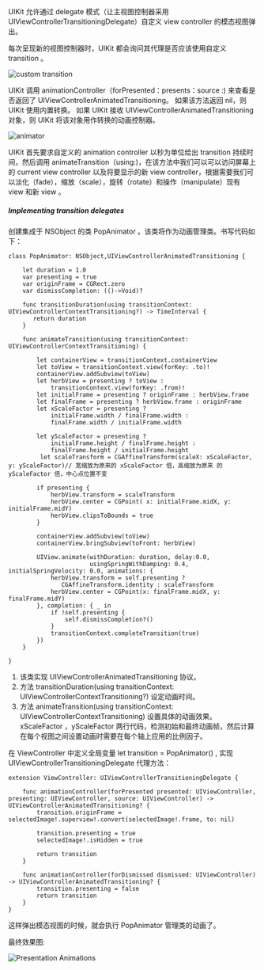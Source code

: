 UIKit 允许通过 delegate 模式（让主视图控制器采用UIViewControllerTransitioningDelegate）自定义 view controller 的模态视图弹出。

每次呈现新的视图控制器时，UIKit 都会询问其代理是否应该使用自定义 transition 。

![custom transition](https://upload-images.jianshu.io/upload_images/130752-243a6476733e7faa.png?imageMogr2/auto-orient/strip%7CimageView2/2/w/1240)

UIKit 调用 animationController（forPresented：presents：source :) 来查看是否返回了 UIViewControllerAnimatedTransitioning。 如果该方法返回 nil，则 UIKit 使用内置转换。 如果 UIKit 接收 UIViewControllerAnimatedTransitioning 对象，则 UIKit 将该对象用作转换的动画控制器。

![animator](https://upload-images.jianshu.io/upload_images/130752-ff43e738e3efbbc4.png?imageMogr2/auto-orient/strip%7CimageView2/2/w/1240)

UIKit 首先要求自定义的 animation controller 以秒为单位给出 transition 持续时间，然后调用  animateTransition（using:)，在该方法中我们可以可以访问屏幕上的 current view controller 以及将要显示的新 view controller，根据需要我们可以淡化（fade），缩放（scale），旋转（rotate）和操作（manipulate）现有 view 和新 view 。

##### Implementing transition delegates

创建集成于 NSObject 的类 PopAnimator 。该类将作为动画管理类。书写代码如下：

```
class PopAnimator: NSObject,UIViewControllerAnimatedTransitioning {
   
    let duration = 1.0
    var presenting = true
    var originFrame = CGRect.zero
    var dismissCompletion: (()->Void)?
    
    func transitionDuration(using transitionContext: UIViewControllerContextTransitioning?) -> TimeInterval {
       return duration
    }
    
    func animateTransition(using transitionContext: UIViewControllerContextTransitioning) {
        
        let containerView = transitionContext.containerView
        let toView = transitionContext.view(forKey: .to)!
        containerView.addSubview(toView)
        let herbView = presenting ? toView :
            transitionContext.view(forKey: .from)!
        let initialFrame = presenting ? originFrame : herbView.frame
        let finalFrame = presenting ? herbView.frame : originFrame
        let xScaleFactor = presenting ?
            initialFrame.width / finalFrame.width :
            finalFrame.width / initialFrame.width
        
        let yScaleFactor = presenting ?
            initialFrame.height / finalFrame.height :
            finalFrame.height / initialFrame.height
         let scaleTransform = CGAffineTransform(scaleX: xScaleFactor, y: yScaleFactor)// 宽缩放为原来的 xScaleFactor 倍，高缩放为原来 的yScaleFactor 倍，中心点位置不变
        
        if presenting {
            herbView.transform = scaleTransform
            herbView.center = CGPoint( x: initialFrame.midX, y: initialFrame.midY)
            herbView.clipsToBounds = true
        }
        
        containerView.addSubview(toView)
        containerView.bringSubview(toFront: herbView)
        
        UIView.animate(withDuration: duration, delay:0.0,
                       usingSpringWithDamping: 0.4, initialSpringVelocity: 0.0, animations: {
            herbView.transform = self.presenting ?
               CGAffineTransform.identity : scaleTransform
            herbView.center = CGPoint(x: finalFrame.midX, y: finalFrame.midY)
        }, completion: { _ in
            if !self.presenting {
                self.dismissCompletion?()
            }
            transitionContext.completeTransition(true)
        })
    }
    
}
```

1. 该类实现 UIViewControllerAnimatedTransitioning 协议。
2. 方法 transitionDuration(using transitionContext: UIViewControllerContextTransitioning?) 设定动画时间。
3. 方法 animateTransition(using transitionContext: UIViewControllerContextTransitioning)  设置具体的动画效果。
xScaleFactor ，yScaleFactor 两行代码，检测初始和最终动画帧，然后计算在每个视图之间设置动画时需要在每个轴上应用的比例因子。

在 ViewController 中定义全局变量 let transition = PopAnimator() , 实现 UIViewControllerTransitioningDelegate 代理方法： 

```
extension ViewController: UIViewControllerTransitioningDelegate {
    
    func animationController(forPresented presented: UIViewController, presenting: UIViewController, source: UIViewController) -> UIViewControllerAnimatedTransitioning? {
        transition.originFrame = selectedImage!.superview!.convert(selectedImage!.frame, to: nil)
        
        transition.presenting = true
        selectedImage!.isHidden = true
        
        return transition
    }
    
    func animationController(forDismissed dismissed: UIViewController) -> UIViewControllerAnimatedTransitioning? {
        transition.presenting = false
        return transition
    }
}
```
这样弹出模态视图的时候，就会执行 PopAnimator 管理类的动画了。

最终效果图:

![Presentation Animations](https://upload-images.jianshu.io/upload_images/130752-062c68114f370e4c.gif?imageMogr2/auto-orient/strip)
